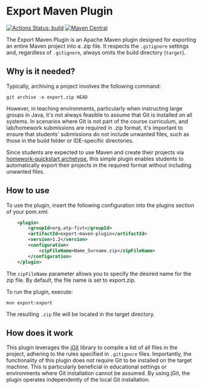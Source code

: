 # Export Maven Plugin

[![Actions Status: build](https://github.com/atp-mipt/export-maven-plugin/workflows/build/badge.svg)](https://github.com/atp-mipt/export-maven-plugin/actions?query=workflow%3A"build")
[![Maven Central](https://maven-badges.herokuapp.com/maven-central/org.atp-fivt/export-maven-plugin/badge.svg)](https://maven-badges.herokuapp.com/maven-central/org.atp-fivt/export-maven-plugin)

The Export Maven Plugin is an Apache Maven plugin designed for exporting an entire Maven project into a .zip file. It respects the `.gitignore` settings and, regardless of `.gitignore`, always omits the build directory (`target`).

## Why is it needed?

Typically, archiving a project involves the following command:

```shell
git archive -o export.zip HEAD
```

However, in teaching environments, particularly when instructing large groups in Java, it's not always feasible to assume that Git is installed on all systems. In scenarios where Git is not part of the course curriculum, and lab/homework submissions are required in .zip format, it's important to ensure that students' submissions do not include unwanted files, such as those in the build folder or IDE-specific directories.

Since students are expected to use Maven and create their projects via [homework-quickstart archetype](https://github.com/atp-mipt/homework-quickstart), this simple plugin enables students to automatically export their projects in the required format without including unwanted files.

## How to use

To use the plugin, insert the following configuration into the plugins section of your pom.xml:

```xml
    <plugin>
        <groupId>org.atp-fivt</groupId>
        <artifactId>export-maven-plugin</artifactId>
        <version>1.2</version>
        <configuration>
            <zipFileName>Name_Surname.zip</zipFileName>
        </configuration>
    </plugin>
```

The `zipFileName` parameter allows you to specify the desired name for the zip file. By default, the file name is set to export.zip.

To run the plugin, execute:

```shell
mvn export:export
```

The resulting `.zip` file will be located in the target directory.

## How does it work

This plugin leverages the [jGit](https://www.eclipse.org/jgit/) library to compile a list of all files in the project, adhering to the rules specified in `.gitignore` files. Importantly, the functionality of this plugin does not require Git to be installed on the target machine. This is particularly beneficial in educational settings or environments where Git installation cannot be assumed. By using jGit, the plugin operates independently of the local Git installation.
